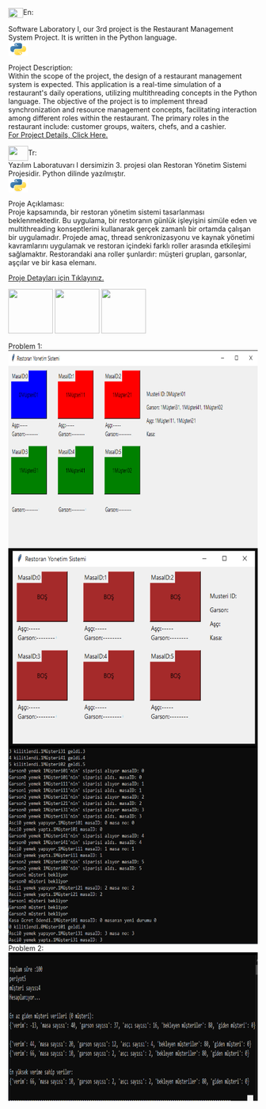 <img align="center" src="https://www.svgrepo.com/show/365950/usa.svg"  height="20" width="30" />En:</a><br>

Software Laboratory I, our 3rd project is the Restaurant Management System Project.
It is written in the Python language.<br>
<img align="center" src="https://raw.githubusercontent.com/devicons/devicon/master/icons/python/python-original.svg"  height="30" width="40" /></a><br>

Project Description:<br>
Within the scope of the project, the design of a restaurant management system is expected.
This application is a real-time simulation of a restaurant's daily operations, utilizing multithreading concepts in the Python language.
The objective of the project is to implement thread synchronization and resource management concepts, facilitating interaction among different roles within the restaurant.
The primary roles in the restaurant include: customer groups, waiters, chefs, and a cashier.<br>
[For Project Details, Click Here.](https://github.com/betulbodurrr/yazlab1.3/blob/main/Project_3.pdf)



<img align="center" src="https://www.svgrepo.com/show/237418/turkey.svg"  height="30" width="40" />Tr:</a><br>
Yazılım Laboratuvarı I dersimizin 3. projesi olan Restoran Yönetim Sistemi Projesidir.
Python dilinde yazılmıştır.<br>
<img align="center" src="https://raw.githubusercontent.com/devicons/devicon/master/icons/python/python-original.svg"  height="30" width="40" /></a><br>

Proje Açıklaması:<br>
Proje kapsamında, bir restoran yönetim sistemi tasarlanması beklenmektedir. 
Bu uygulama, bir restoranın günlük işleyişini simüle eden ve multithreading konseptlerini kullanarak gerçek zamanlı bir ortamda çalışan bir uygulamadır.
Projede amaç, thread senkronizasyonu ve kaynak yönetimi kavramlarını uygulamak ve restoran içindeki farklı roller arasında etkileşimi sağlamaktır.
Restorandaki ana roller şunlardır: müşteri grupları, garsonlar, aşçılar ve bir kasa elemanı.<br>

[Proje Detayları için Tıklayınız.](https://github.com/betulbodurrr/yazlab1.3/blob/main/Project_3.pdf)



<img align="center" src="https://www.svgrepo.com/show/87912/cooker.svg"  height="90" width="90" /></a>
<img align="center" src="https://www.svgrepo.com/show/94691/cooker.svg"  height="90" width="90" /></a>
<img align="center" src="https://www.svgrepo.com/show/285443/restaurant-plate.svg"  height="90" width="90" /></a><br><br>
Problem 1:<br>
<img align="center" src="https://github.com/betulbodurrr/yazlab1.3/blob/main/resim_2024-01-30_205258686.png"  height="400" width="700" /></a><br>
<img align="center" src="https://github.com/betulbodurrr/yazlab1.3/blob/main/resim_2024-01-30_205353643.png"  height="400" width="600" /></a><br>
<img align="center" src="https://github.com/betulbodurrr/yazlab1.3/blob/main/resim_2024-01-30_205442633.png"  height="400" width="600" /></a><br>
Problem 2:<br>
<img align="center" src="https://github.com/betulbodurrr/yazlab1.3/blob/main/resim_2024-01-30_205427075.png"  height="300" width="600" /></a><br>

